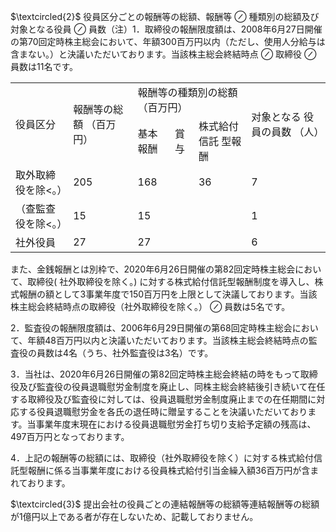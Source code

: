 $\textcircled{2}$ 役員区分ごとの報酬等の総額、報酬等 $\oslash$ 種類別の総額及び対象となる役員 $\oslash$ 員数（注）1．取締役の報酬限度額は、2008年6月27日開催の第70回定時株主総会において、年額300百万円以内（ただし、使用人分給与は含まない。）と決議いただいております。当該株主総会終結時点 $\oslash$ 取締役 $\oslash$ 員数は11名です。  

<html><body><table><tr><td rowspan="2">役員区分</td><td rowspan="2">報酬等の総額 （百万円）</td><td colspan="3">報酬等の種類別の総額（百万円）</td><td rowspan="2">对象となる 役員の員数 （人）</td></tr><tr><td>基本報酬</td><td>賞与</td><td>株式給付信託 型報酬</td></tr><tr><td>取外取締役を除<。）</td><td>205</td><td>168</td><td></td><td>36</td><td>7</td></tr><tr><td>（查監查役を除<。）</td><td>15</td><td>15</td><td></td><td></td><td>1</td></tr><tr><td>社外役員</td><td>27</td><td>27</td><td></td><td></td><td>6</td></tr></table></body></html>  

また、金銭報酬とは別枠で、2020年6月26日開催の第82回定時株主総会において、取締役( 社外取締役を除く。) に対する株式給付信託型報酬制度を導入し、株式報酬の額として3事業年度で150百万円を上限として決議しております。当該株主総会終結時点の取締役（社外取締役を除く。） $\oslash$ 員数は5名です。  

2．監査役の報酬限度額は、2006年6月29日開催の第68回定時株主総会において、年額48百万円以内と決議いただいております。当該株主総会終結時点の監査役の員数は4名（うち、社外監査役は3名）です。  

3．当社は、2020年6月26日開催の第82回定時株主総会終結の時をもって取締役及び監査役の役員退職慰労金制度を廃止し、同株主総会終結後引き続いて在任する取締役及び監査役に対しては、役員退職慰労金制度廃止までの在任期間に対応する役員退職慰労金を各氏の退任時に贈呈することを決議いただいております。当事業年度末現在における役員退職慰労金打ち切り支給予定額の残高は、497百万円となっております。  

4．上記の報酬等の総額には、取締役（社外取締役を除く）に対する株式給付信託型報酬に係る当事業年度における役員株式給付引当金繰入額36百万円が含まれております。  

$\textcircled{3}$ 提出会社の役員ごとの連結報酬等の総額等連結報酬等の総額が1億円以上である者が存在しないため、記載しておりません。  